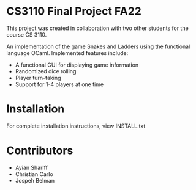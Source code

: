 # CS3110 Final Project FA22
This project was created in collaboration with two other students for the course CS 3110.

An implementation of the game Snakes and Ladders using the functional language OCaml. Implemented features include:
* A functional GUI for displaying game information
* Randomized dice rolling
* Player turn-taking
* Support for 1-4 players at one time

# Installation

For complete installation instructions, view INSTALL.txt

# Contributors

* Ayian Shariff
* Christian Carlo
* Jospeh Belman
